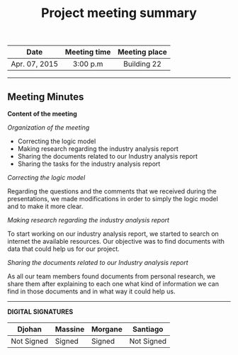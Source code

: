 ﻿---
layout: post
title: "Project meeting summary"
tags: [project, meeting, Djohan, Massine, Morgane,Santiago]
description: Project meeting to the correct the logic model.
last_updated: 04/07/2015
---

|**Date** |**Meeting time**|**Meeting place**
| ------------- |:----------------:|:-------:
|Apr. 07, 2015| 3:00 p.m | Building 22

----------


Meeting Minutes
------

 **Content of the meeting** 

 *Organization of the meeting*

- Correcting the logic model
- Making research regarding the industry analysis report
- Sharing the documents related to our Industry analysis report
- Sharing the tasks for the industry analysis report


*Correcting the logic model*

Regarding the questions and the comments that we received during the presentations, we made modifications in order to simply the logic model and to make it more clear.

*Making research regarding the industry analysis report*

To start working on our industry analysis report, we started to search on internet the available resources. Our objective was to find documents with data that could help us for our project.

*Sharing the documents related to our Industry analysis report*

As all our team members found documents from personal research, we share them after explaining to each one what kind of information we can find in those documents and in what way it could help us.

----------


**DIGITAL SIGNATURES**

|**Djohan** |**Massine**|**Morgane** |**Santiago**|
| ------------- |---------------- |------------- |----------------|
|Not Signed| Signed| Signed| Not Signed

